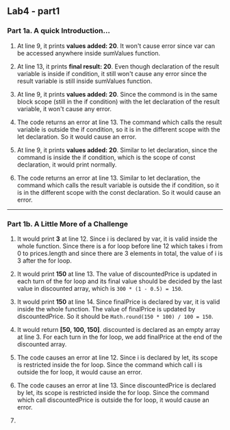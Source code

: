 ## Lab4 - part1

### Part 1a. A quick Introduction...

1. At line 9, it prints **values added: 20**. It won't cause error since var can be accessed anywhere inside sumValues function.

2. At line 13, it prints **final result: 20**. Even though declaration of the result variable is inside if condition, it still won't cause any error since the result variable is still inside sumValues function.

3. At line 9, it prints **values added: 20**. Since the commond is in the same block scope (still in the if condition) with the let declaration of the result variable, it won't cause any error.

4. The code returns an error at line 13. The command which calls the result variable is outside the if condition, so it is in the different scope with the let declaration. So it would cause an error.

5. At line 9, it prints **values added: 20**. Similar to let declaration, since the command is inside the if condition, which is the scope of const declaration, it would print normally.

6. The code returns an error at line 13. Similar to let declaration, the command which calls the result variable is outside the if condition, so it is in the different scope with the const declaration. So it would cause an error.

<hr>

### Part 1b. A Little More of a Challenge

1. It would print **3** at line 12. Since i is declared by var, it is valid inside the whole function. Since there is a for loop before line 12 which takes i from 0 to prices.length and since there are 3 elements in total, the value of i is 3 after the for loop.

2. It would print **150** at line 13. The value of discountedPrice is updated in each turn of the for loop and its final value should be decided by the last value in discounted array, which is `300 * (1 - 0.5) = 150`.

3. It would print **150** at line 14. Since finalPrice is declared by var, it is valid inside the whole function. The value of finalPrice is updated by discountedPrice. So it should be `Math.round(150 * 100) / 100 = 150`.

4. It would return **[50, 100, 150]**. discounted is declared as an empty array at line 3. For each turn in the for loop, we add finalPrice at the end of the discounted array.

5. The code causes an error at line 12. Since i is declared by let, its scope is restricted inside the for loop. Since the command which call i is outside the for loop, it would cause an error.

6. The code causes an error at line 13. Since discountedPrice is declared by let, its scope is restricted inside the for loop. Since the command which call discountedPrice is outside the for loop, it would cause an error.

7.